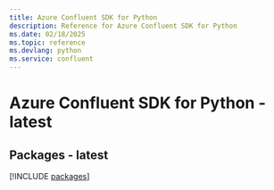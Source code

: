 ```yaml
---
title: Azure Confluent SDK for Python
description: Reference for Azure Confluent SDK for Python
ms.date: 02/18/2025
ms.topic: reference
ms.devlang: python
ms.service: confluent
---
```

# Azure Confluent SDK for Python - latest
## Packages - latest
[!INCLUDE [packages](confluent-index.md)]